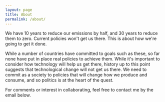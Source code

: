 ```yaml
---
layout: page
title: About
permalink: /about/
---
```


We have 10 years to reduce our emissions by half, and 30 years to reduce them to zero. Current policies won't get us there. This is about how we're going to get it done.

While a number of countries have committed to goals such as these, so far none have put in place real policies to achieve them. While it's important to consider how technology will help us get there, history up to this point suggests that technological change will not get us there. We need to commit as a society to policies that will change how we produce and consume, and so politics is at the heart of the quest.

For comments or interest in collaborating, feel free to contact me by the email below.

